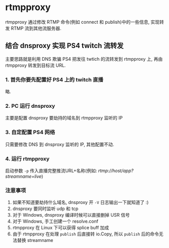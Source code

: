 # rtmpproxy

rtmpproxy 通过修改 RTMP 命令(例如 connect 和 publish)中的一些信息, 实现转发 RTMP 流到其他流服务器.

## 结合 dnsproxy 实现 PS4 twitch 流转发

主要思路就是利用 DNS 欺骗 PS4 把发往 twtich 的流转发到 rtmpproxy 上, 再由 rtmpproxy 转发到目标流 URL.

### 1. 首先你要先配置好 PS4 上的 twitch 直播

略.

### 2. PC 运行 dnsproxy

主要是配置 dnsproxy 要劫持的域名到 rtmpproxy 监听的 IP

### 3. 自定配置 PS4 网络

只需要修改 DNS 到 dnsproxy 监听的 IP, 其他配置不动.

### 4. 运行 rtmpproxy

启动参数 `-p` 传入直播完整推流URL+名称(例如: *rtmp://host/app?streamname=live*)

### 注意事项

1. 如果不知道要劫持什么域名, dnsproxy 开 `-V` 日志输出一下就知道了 :)
2. dnsproxy 要同时监听 udp 和 tcp
3. 对于 Windows, dnsproxy 编译时候可以直接删掉 USR 信号
4. 对于 Windows, 手工创建一个 resolve.conf
5. rtmpproxy 在 Linux 下可以获得 splice buff 加成
6. 由于 rtmpproxy 在处理 `publish` 后直接转 io.Copy, 所以 `publish` 后的命令无法替换 streamname
